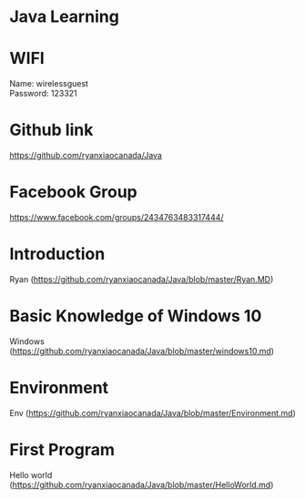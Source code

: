# Java Learning 


# WIFI
Name:  wirelessguest <br>
Password:  123321


# Github link
https://github.com/ryanxiaocanada/Java


# Facebook Group
https://www.facebook.com/groups/2434763483317444/

# Introduction
Ryan (https://github.com/ryanxiaocanada/Java/blob/master/Ryan.MD)

# Basic Knowledge of Windows 10
Windows (https://github.com/ryanxiaocanada/Java/blob/master/windows10.md)

# Environment
Env (https://github.com/ryanxiaocanada/Java/blob/master/Environment.md)

# First Program
Hello world (https://github.com/ryanxiaocanada/Java/blob/master/HelloWorld.md)
